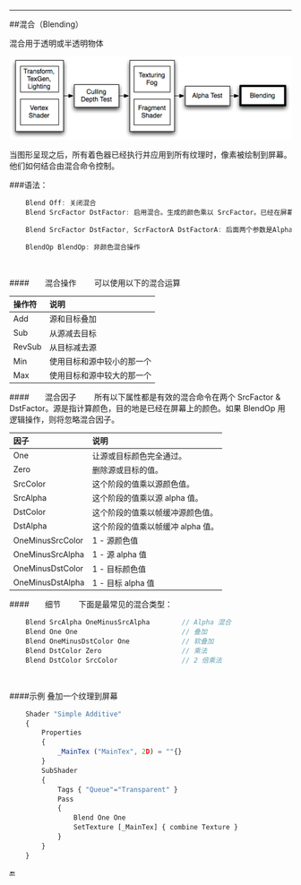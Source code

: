 ---
##混合（Blending）

混合用于透明或半透明物体

![](/assets/PipelineBlend.png)

当图形呈现之后，所有着色器已经执行并应用到所有纹理时，像素被绘制到屏幕。他们如何结合由混合命令控制。


###语法：

```javascript
    Blend Off: 关闭混合
    Blend SrcFactor DstFactor: 启用混合。生成的颜色乘以 SrcFactor。已经在屏幕上的颜色乘以 DstFactor 和两个加在一起。
```
```javascript
    Blend SrcFactor DstFactor, ScrFactorA DstFactorA: 后面两个参数是Alpha通道的混合因子
```

```javascript
    BlendOp BlendOp: 非颜色混合操作
```

<br>



####&emsp;&emsp;混合操作
&emsp;&emsp;可以使用以下的混合运算

|操作符|说明|
|:--|:--|
|Add|源和目标叠加|
|Sub|从源减去目标|
|RevSub|从目标减去源|
|Min|使用目标和源中较小的那一个|
|Max|使用目标和源中较大的那一个|

####&emsp;&emsp;混合因子
&emsp;&emsp;所有以下属性都是有效的混合命令在两个 SrcFactor & DstFactor。源是指计算颜色，目的地是已经在屏幕上的颜色。如果 BlendOp 用逻辑操作，则将忽略混合因子。

|因子|说明|
|:--|:--|
|One|让源或目标颜色完全通过。|
|Zero|删除源或目标的值。|
|SrcColor|这个阶段的值乘以源颜色值。|
|SrcAlpha|这个阶段的值乘以源 alpha 值。|
|DstColor|这个阶段的值乘以帧缓冲源颜色值。|
|DstAlpha|这个阶段的值乘以帧缓冲 alpha 值。|
|OneMinusSrcColor| 1 - 源颜色值 |
|OneMinusSrcAlpha| 1 - 源 alpha 值|
|OneMinusDstColor| 1 - 目标颜色值|
|OneMinusDstAlpha| 1 - 目标 alpha 值|


####&emsp;&emsp;细节
&emsp;&emsp;下面是最常见的混合类型：

```javascript
    Blend SrcAlpha OneMinusSrcAlpha        // Alpha 混合
    Blend One One                          // 叠加
    Blend OneMinusDstColor One             // 软叠加
    Blend DstColor Zero                    // 乘法
    Blend DstColor SrcColor                // 2 倍乘法
```

<br>



####示例
叠加一个纹理到屏幕
```javascript
    Shader "Simple Additive" 
    { 
        Properties 
        { 
            _MainTex ("MainTex", 2D) = ""{} 
        }  
        SubShader 
        { 
            Tags { "Queue"="Transparent" }  
            Pass  
            { 
                Blend One One 
                SetTexture [_MainTex] { combine Texture } 
            } 
        } 
    } 
```

🔚